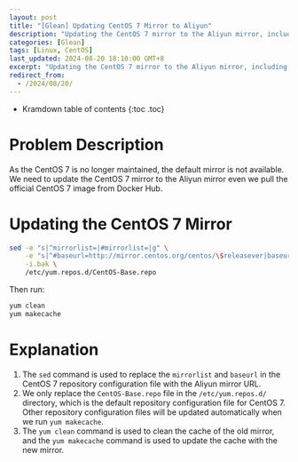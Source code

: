 ```yaml
---
layout: post
title: "[Glean] Updating CentOS 7 Mirror to Aliyun"
description: "Updating the CentOS 7 mirror to the Aliyun mirror, including updating the CentOS 7 mirror configuration file and updating the mirror cache."
categories: [Glean]
tags: [Linux, CentOS]
last_updated: 2024-08-20 18:10:00 GMT+8
excerpt: "Updating the CentOS 7 mirror to the Aliyun mirror, including updating the CentOS 7 mirror configuration file and updating the mirror cache."
redirect_from:
  - /2024/08/20/
---
```


* Kramdown table of contents
{:toc .toc}

# Problem Description

As the CentOS 7 is no longer maintained, the default mirror is not available. We need to update the CentOS 7 mirror to the Aliyun mirror even we pull the official CentOS 7 image from Docker Hub.

# Updating the CentOS 7 Mirror

```bash
sed -e "s|^mirrorlist=|#mirrorlist=|g" \
    -e "s|^#baseurl=http://mirror.centos.org/centos/\$releasever|baseurl=https://mirrors.aliyun.com/centos-vault/7.9.2009|g" \
    -i.bak \
    /etc/yum.repos.d/CentOS-Base.repo
```

Then run:

```bash
yum clean
yum makecache
```

# Explanation

1. The `sed` command is used to replace the `mirrorlist` and `baseurl` in the CentOS 7 repository configuration file with the Aliyun mirror URL.
2. We only replace the `CentOS-Base.repo` file in the `/etc/yum.repos.d/` directory, which is the default repository configuration file for CentOS 7. Other repository configuration files will be updated automatically when we run `yum makecache`.
3. The `yum clean` command is used to clean the cache of the old mirror, and the `yum makecache` command is used to update the cache with the new mirror.
